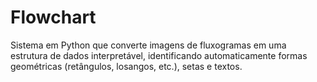 # Flowchart
Sistema em Python que converte imagens de fluxogramas em uma estrutura de dados interpretável, identificando automaticamente formas geométricas (retângulos, losangos, etc.), setas e textos.
